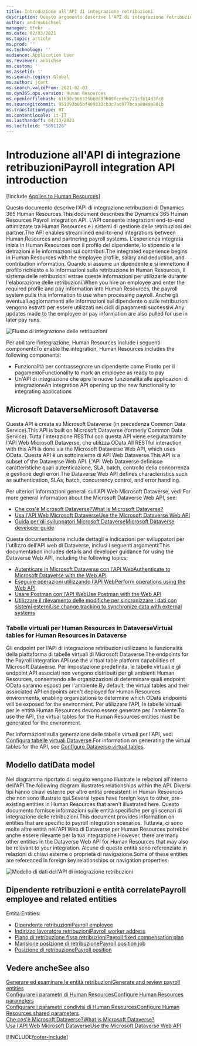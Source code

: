 ```yaml
---
title: Introduzione all'API di integrazione retribuzioni
description: Questo argomento descrive l'API di integrazione retribuzioni di Dynamics 365 Human Resources.
author: andreabichsel
manager: tfehr
ms.date: 02/03/2021
ms.topic: article
ms.prod: ''
ms.technology: ''
audience: Application User
ms.reviewer: anbichse
ms.custom: ''
ms.assetid: ''
ms.search.region: Global
ms.author: jcart
ms.search.validFrom: 2021-02-03
ms.dyn365.ops.version: Human Resources
ms.openlocfilehash: 61b90c566325bb8d83b09fceebc721cfb14d3fc8
ms.sourcegitcommit: 951393b05bf409333cb3c7ad977bcaa804aa801b
ms.translationtype: HT
ms.contentlocale: it-IT
ms.lasthandoff: 04/13/2021
ms.locfileid: "5891128"
---
```

# <a name="payroll-integration-api-introduction"></a><span data-ttu-id="ccd22-103">Introduzione all'API di integrazione retribuzioni</span><span class="sxs-lookup"><span data-stu-id="ccd22-103">Payroll integration API introduction</span></span>

[!include [Applies to Human Resources](../includes/applies-to-hr.md)]

<span data-ttu-id="ccd22-104">Questo documento descrive l'API di integrazione retribuzioni di Dynamics 365 Human Resources.</span><span class="sxs-lookup"><span data-stu-id="ccd22-104">This document describes the Dynamics 365 Human Resources Payroll integration API.</span></span> <span data-ttu-id="ccd22-105">L'API consente integrazioni end-to-end ottimizzate tra Human Resources e i sistemi di gestione delle retribuzioni dei partner.</span><span class="sxs-lookup"><span data-stu-id="ccd22-105">The API enables streamlined end-to-end integrations between Human Resources and partnering payroll systems.</span></span> <span data-ttu-id="ccd22-106">L'esperienza integrata inizia in Human Resources con il profilo del dipendente, lo stipendio e le detrazioni e le informazioni sui contributi.</span><span class="sxs-lookup"><span data-stu-id="ccd22-106">The integrated experience begins in Human Resources with the employee profile, salary and deduction, and contribution information.</span></span> <span data-ttu-id="ccd22-107">Quando si assume un dipendente e si immettono il profilo richiesto e le informazioni sulla retribuzione in Human Resources, il sistema delle retribuzioni estrae queste informazioni per utilizzarle durante l'elaborazione delle retribuzioni.</span><span class="sxs-lookup"><span data-stu-id="ccd22-107">When you hire an employee and enter the required profile and pay information into Human Resources, the payroll system pulls this information to use when processing payroll.</span></span> <span data-ttu-id="ccd22-108">Anche gli eventuali aggiornamenti alle informazioni sul dipendente o sulle retribuzioni vengono estratti per essere utilizzati nei cicli di pagamenti successivi.</span><span class="sxs-lookup"><span data-stu-id="ccd22-108">Any updates made to the employee or pay information are also pulled for use in later pay runs.</span></span>

![Flusso di integrazione delle retribuzioni](media/hr-admin-integration-payroll-api-introduction-flow.png)

<span data-ttu-id="ccd22-110">Per abilitare l'integrazione, Human Resources include i seguenti componenti:</span><span class="sxs-lookup"><span data-stu-id="ccd22-110">To enable the integration, Human Resources includes the following components:</span></span>

- <span data-ttu-id="ccd22-111">Funzionalità per contrassegnare un dipendente come Pronto per il pagamento</span><span class="sxs-lookup"><span data-stu-id="ccd22-111">Functionality to mark an employee as ready to pay</span></span>
- <span data-ttu-id="ccd22-112">Un'API di integrazione che apre le nuove funzionalità alle applicazioni di integrazione</span><span class="sxs-lookup"><span data-stu-id="ccd22-112">An integration API opening up the new functionality to integrating applications</span></span>

## <a name="microsoft-dataverse"></a><span data-ttu-id="ccd22-113">Microsoft Dataverse</span><span class="sxs-lookup"><span data-stu-id="ccd22-113">Microsoft Dataverse</span></span>

<span data-ttu-id="ccd22-114">Questa API è creata su Microsoft Dataverse (in precedenza Common Data Service).</span><span class="sxs-lookup"><span data-stu-id="ccd22-114">This API is built on Microsoft Dataverse (formerly Common Data Service).</span></span> <span data-ttu-id="ccd22-115">Tutta l'interazione RESTful con questa API viene eseguita tramite l'API Web Microsoft Dataverse, che utilizza OData.</span><span class="sxs-lookup"><span data-stu-id="ccd22-115">All RESTful interaction with this API is done via the Microsoft Dataverse Web API, which uses OData.</span></span> <span data-ttu-id="ccd22-116">Questa API è un sottoinsieme di API Web Dataverse.</span><span class="sxs-lookup"><span data-stu-id="ccd22-116">This API is a subset of the Dataverse Web API.</span></span> <span data-ttu-id="ccd22-117">L'API Web Dataverse definisce caratteristiche quali autenticazione, SLA, batch, controllo della concorrenza e gestione degli errori.</span><span class="sxs-lookup"><span data-stu-id="ccd22-117">The Dataverse Web API defines characteristics such as authentication, SLAs, batch, concurrency control, and error handling.</span></span>

<span data-ttu-id="ccd22-118">Per ulteriori informazioni generali sull'API Web Microsoft Dataverse, vedi:</span><span class="sxs-lookup"><span data-stu-id="ccd22-118">For more general information about the Microsoft Dataverse Web API, see:</span></span>

- [<span data-ttu-id="ccd22-119">Che cos'è Microsoft Dataverse?</span><span class="sxs-lookup"><span data-stu-id="ccd22-119">What is Microsoft Dataverse?</span></span>](/powerapps/maker/data-platform/data-platform-intro)
- [<span data-ttu-id="ccd22-120">Usa l'API Web Microsoft Dataverse</span><span class="sxs-lookup"><span data-stu-id="ccd22-120">Use the Microsoft Dataverse Web API</span></span>](/powerapps/developer/data-platform/webapi/overview)
- [<span data-ttu-id="ccd22-121">Guida per gli sviluppatori Microsoft Dataverse</span><span class="sxs-lookup"><span data-stu-id="ccd22-121">Microsoft Dataverse developer guide</span></span>](/powerapps/developer/data-platform)

<span data-ttu-id="ccd22-122">Questa documentazione include dettagli e indicazioni per sviluppatori per l'utilizzo dell'API web di Dataverse, inclusi i seguenti argomenti:</span><span class="sxs-lookup"><span data-stu-id="ccd22-122">This documentation includes details and developer guidance for using the Dataverse Web API, including the following topics:</span></span>

- [<span data-ttu-id="ccd22-123">Autenticare in Microsoft Dataverse con l'API Web</span><span class="sxs-lookup"><span data-stu-id="ccd22-123">Authenticate to Microsoft Dataverse with the Web API</span></span>](/powerapps/developer/data-platform/webapi/authenticate-web-api)
- [<span data-ttu-id="ccd22-124">Eseguire operazioni utilizzando l'API Web</span><span class="sxs-lookup"><span data-stu-id="ccd22-124">Perform operations using the Web API</span></span>](/powerapps/developer/data-platform/webapi/perform-operations-web-api)
- [<span data-ttu-id="ccd22-125">Usare Postman con l'API Web</span><span class="sxs-lookup"><span data-stu-id="ccd22-125">Use Postman with the Web API</span></span>](/powerapps/developer/data-platform/webapi/use-postman-web-api)
- [<span data-ttu-id="ccd22-126">Utilizzare il rilevamento delle modifiche per sincronizzare i dati con sistemi esterni</span><span class="sxs-lookup"><span data-stu-id="ccd22-126">Use change tracking to synchronize data with external systems</span></span>](/powerapps/developer/data-platform/use-change-tracking-synchronize-data-external-systems)

### <a name="virtual-tables-for-human-resources-in-dataverse"></a><span data-ttu-id="ccd22-127">Tabelle virtuali per Human Resources in Dataverse</span><span class="sxs-lookup"><span data-stu-id="ccd22-127">Virtual tables for Human Resources in Dataverse</span></span>

<span data-ttu-id="ccd22-128">Gli endpoint per l'API di integrazione retribuzioni utilizzano le funzionalità della piattaforma di tabelle virtuali di Microsoft Dataverse.</span><span class="sxs-lookup"><span data-stu-id="ccd22-128">The endpoints for the Payroll integration API use the virtual table platform capabilities of Microsoft Dataverse.</span></span> <span data-ttu-id="ccd22-129">Per impostazione predefinita, le tabelle virtuali e gli endpoint API associati non vengono distribuiti per gli ambienti Human Resources, consentendo alle organizzazioni di determinare quali endpoint OData saranno esposti per l'ambiente.</span><span class="sxs-lookup"><span data-stu-id="ccd22-129">By default, the virtual tables and their associated API endpoints aren't deployed for Human Resources environments, enabling organizations to determine which OData endpoints will be exposed for the environment.</span></span> <span data-ttu-id="ccd22-130">Per utilizzare l'API, le tabelle virtuali per le entità Human Resources devono essere generate per l'ambiente.</span><span class="sxs-lookup"><span data-stu-id="ccd22-130">To use the API, the virtual tables for the Human Resources entities must be generated for the environment.</span></span>

<span data-ttu-id="ccd22-131">Per informazioni sulla generazione delle tabelle virtuali per l'API, vedi [Configura tabelle virtuali Dataverse](./hr-admin-integration-common-data-service-virtual-entities.md).</span><span class="sxs-lookup"><span data-stu-id="ccd22-131">For information on generating the virtual tables for the API, see [Configure Dataverse virtual tables](./hr-admin-integration-common-data-service-virtual-entities.md).</span></span>

## <a name="data-model"></a><span data-ttu-id="ccd22-132">Modello dati</span><span class="sxs-lookup"><span data-stu-id="ccd22-132">Data model</span></span>

<span data-ttu-id="ccd22-133">Nel diagramma riportato di seguito vengono illustrate le relazioni all'interno dell'API.</span><span class="sxs-lookup"><span data-stu-id="ccd22-133">The following diagram illustrates relationships within the API.</span></span> <span data-ttu-id="ccd22-134">Diversi tipi hanno chiavi esterne per altre entità preesistenti in Human Resources che non sono illustrate qui.</span><span class="sxs-lookup"><span data-stu-id="ccd22-134">Several types have foreign keys to other, pre-existing entities in Human Resources that aren't illustrated here.</span></span> <span data-ttu-id="ccd22-135">Questo documento fornisce informazioni sulle entità specifiche per gli scenari di integrazione delle retribuzioni.</span><span class="sxs-lookup"><span data-stu-id="ccd22-135">This document provides information on entities that are specific to payroll integration scenarios.</span></span> <span data-ttu-id="ccd22-136">Tuttavia, ci sono molte altre entità nell'API Web di Dataverse per Human Resources potrebbe anche essere rilevante per la tua integrazione.</span><span class="sxs-lookup"><span data-stu-id="ccd22-136">However, there are many other entities in the Dataverse Web API for Human Resources that may also be relevant to your integration.</span></span> <span data-ttu-id="ccd22-137">Alcune di queste entità sono referenziate in relazioni di chiavi esterne o proprietà di navigazione.</span><span class="sxs-lookup"><span data-stu-id="ccd22-137">Some of these entities are referenced in foreign key relationships or navigation properties.</span></span>

![Modello di dati dell'API di integrazione retribuzioni](media/hr-admin-payroll-api-data-model.png)

## <a name="payroll-employee-and-related-entities"></a><span data-ttu-id="ccd22-139">Dipendente retribuzioni e entità correlate</span><span class="sxs-lookup"><span data-stu-id="ccd22-139">Payroll employee and related entities</span></span>

<span data-ttu-id="ccd22-140">Entità:</span><span class="sxs-lookup"><span data-stu-id="ccd22-140">Entities:</span></span>

- [<span data-ttu-id="ccd22-141">Dipendente retribuzioni</span><span class="sxs-lookup"><span data-stu-id="ccd22-141">Payroll employee</span></span>](hr-admin-integration-payroll-api-payroll-employee.md)
- [<span data-ttu-id="ccd22-142">Indirizzo lavoratore retribuzioni</span><span class="sxs-lookup"><span data-stu-id="ccd22-142">Payroll worker address</span></span>](hr-admin-integration-payroll-api-payroll-worker-address.md)
- [<span data-ttu-id="ccd22-143">Piano di retribuzione fissa retribuzioni</span><span class="sxs-lookup"><span data-stu-id="ccd22-143">Payroll fixed compensation plan</span></span>](hr-admin-integration-ats-api-recruiting-request-education.md)
- [<span data-ttu-id="ccd22-144">Mansione posizione di retribuzione</span><span class="sxs-lookup"><span data-stu-id="ccd22-144">Payroll position job</span></span>](hr-admin-integration-payroll-api-payroll-position-job.md)
- [<span data-ttu-id="ccd22-145">Posizione di retribuzione</span><span class="sxs-lookup"><span data-stu-id="ccd22-145">Payroll position</span></span>](hr-admin-integration-payroll-api-payroll-position.md)

## <a name="see-also"></a><span data-ttu-id="ccd22-146">Vedere anche</span><span class="sxs-lookup"><span data-stu-id="ccd22-146">See also</span></span>

[<span data-ttu-id="ccd22-147">Generare ed esaminare le entità retribuzioni</span><span class="sxs-lookup"><span data-stu-id="ccd22-147">Generate and review payroll entities</span></span>](hr-admin-integration-payroll-api-generate-review-entities.md)<br>
[<span data-ttu-id="ccd22-148">Configurare i parametri di Human Resources</span><span class="sxs-lookup"><span data-stu-id="ccd22-148">Configure Human Resources parameters</span></span>](hr-setup-parameters.md)<br>
[<span data-ttu-id="ccd22-149">Configurare i parametri condivisi di Human Resources</span><span class="sxs-lookup"><span data-stu-id="ccd22-149">Configure Human Resources shared parameters</span></span>](hr-setup-shared-parameters.md)<br>
[<span data-ttu-id="ccd22-150">Che cos'è Microsoft Dataverse?</span><span class="sxs-lookup"><span data-stu-id="ccd22-150">What is Microsoft Dataverse?</span></span>](/powerapps/maker/data-platform/data-platform-intro)<br>
[<span data-ttu-id="ccd22-151">Usa l'API Web Microsoft Dataverse</span><span class="sxs-lookup"><span data-stu-id="ccd22-151">Use the Microsoft Dataverse Web API</span></span>](/powerapps/developer/data-platform/webapi/overview)<br>

[!INCLUDE[footer-include](../includes/footer-banner.md)]
